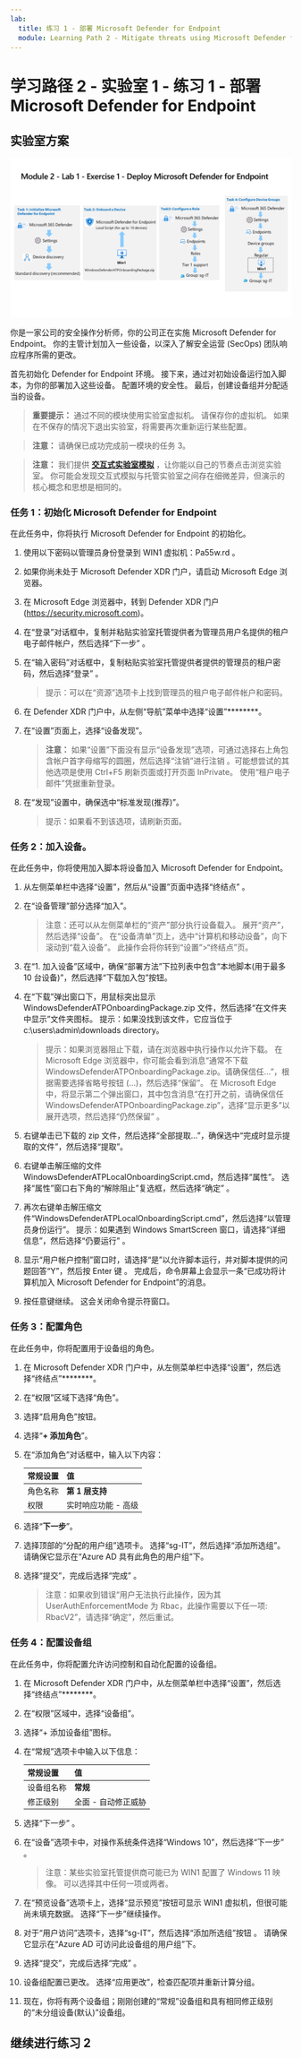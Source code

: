 ```yaml
---
lab:
  title: 练习 1 - 部署 Microsoft Defender for Endpoint
  module: Learning Path 2 - Mitigate threats using Microsoft Defender for Endpoint
---
```


# 学习路径 2 - 实验室 1 - 练习 1 - 部署 Microsoft Defender for Endpoint

## 实验室方案

![实验室概述。](../Media/SC-200-Lab_Diagrams_Mod2_L1_Ex1.png)

你是一家公司的安全操作分析师，你的公司正在实施 Microsoft Defender for Endpoint。 你的主管计划加入一些设备，以深入了解安全运营 (SecOps) 团队响应程序所需的更改。

首先初始化 Defender for Endpoint 环境。 接下来，通过对初始设备运行加入脚本，为你的部署加入这些设备。 配置环境的安全性。 最后，创建设备组并分配适当的设备。

>**重要提示：** 通过不同的模块使用实验室虚拟机。 请保存你的虚拟机。 如果在不保存的情况下退出实验室，将需要再次重新运行某些配置。

>**注意：** 请确保已成功完成前一模块的任务 3。

>**注意：** 我们提供 **[交互式实验室模拟](https://mslabs.cloudguides.com/guides/SC-200%20Lab%20Simulation%20-%20Deploy%20Microsoft%20Defender%20for%20Endpoint)** ，让你能以自己的节奏点击浏览实验室。 你可能会发现交互式模拟与托管实验室之间存在细微差异，但演示的核心概念和思想是相同的。 


### 任务 1：初始化 Microsoft Defender for Endpoint

在此任务中，你将执行 Microsoft Defender for Endpoint 的初始化。

1. 使用以下密码以管理员身份登录到 WIN1 虚拟机：Pa55w.rd 。  

1. 如果你尚未处于 Microsoft Defender XDR 门户，请启动 Microsoft Edge 浏览器。

1. 在 Microsoft Edge 浏览器中，转到 Defender XDR 门户 (https://security.microsoft.com)。

1. 在“登录”对话框中，复制并粘贴实验室托管提供者为管理员用户名提供的租户电子邮件帐户，然后选择“下一步” 。

1. 在“输入密码”对话框中，复制粘贴实验室托管提供者提供的管理员的租户密码，然后选择“登录” 。

    >提示：可以在“资源”选项卡上找到管理员的租户电子邮件帐户和密码。

1. 在 Defender XDR 门户中，从左侧“导航”菜单中选择“设置”********。

1. 在“设置”页面上，选择“设备发现”。 

    >**注意：** 如果“设置”下面没有显示“设备发现”选项，可通过选择右上角包含帐户首字母缩写的圆圈，然后选择“注销”进行注销  。可能想尝试的其他选项是使用 Ctrl+F5 刷新页面或打开页面 InPrivate。 使用“租户电子邮件”凭据重新登录。

1. 在“发现”设置中，确保选中“标准发现(推荐)”。 

    >提示：如果看不到该选项，请刷新页面。


### 任务 2：加入设备。

在此任务中，你将使用加入脚本将设备加入 Microsoft Defender for Endpoint。

1. 从左侧菜单栏中选择“设置”，然后从“设置”页面中选择“终结点” 。

1. 在“设备管理”部分选择“加入”。

    >注意：还可以从左侧菜单栏的“资产”部分执行设备载入。 展开“资产”，然后选择“设备”。 在“设备清单”页上，选中“计算机和移动设备”，向下滚动到“载入设备”。 此操作会将你转到“设置”>“终结点”页。

1. 在“1. 加入设备”区域中，确保“部署方法”下拉列表中包含“本地脚本(用于最多 10 台设备)”，然后选择“下载加入包”按钮。

1. 在“下载”弹出窗口下，用鼠标突出显示 WindowsDefenderATPOnboardingPackage.zip 文件，然后选择“在文件夹中显示”文件夹图标。 提示：如果没找到该文件，它应当位于 c:\users\admin\downloads directory。

    >提示：如果浏览器阻止下载，请在浏览器中执行操作以允许下载。 在 Microsoft Edge 浏览器中，你可能会看到消息“通常不下载 WindowsDefenderATPOnboardingPackage.zip。请确保信任...”，根据需要选择省略号按钮 (...)，然后选择“保留”。 在 Microsoft Edge 中，将显示第二个弹出窗口，其中包含消息“在打开之前，请确保信任 WindowsDefenderATPOnboardingPackage.zip”，选择“显示更多”以展开选项，然后选择“仍然保留” 。


1. 右键单击已下载的 zip 文件，然后选择“全部提取...”，确保选中“完成时显示提取的文件”，然后选择“提取”。

1. 右键单击解压缩的文件 WindowsDefenderATPLocalOnboardingScript.cmd，然后选择“属性”。 选择“属性”窗口右下角的“解除阻止”复选框，然后选择“确定” 。

1. 再次右键单击解压缩文件“WindowsDefenderATPLocalOnboardingScript.cmd”，然后选择“以管理员身份运行”。  提示：如果遇到 Windows SmartScreen 窗口，请选择“详细信息”，然后选择“仍要运行” 。 
    
1. 显示“用户帐户控制”窗口时，请选择“是”以允许脚本运行，并对脚本提供的问题回答“Y”，然后按 Enter 键  。 完成后，命令屏幕上会显示一条“已成功将计算机加入 Microsoft Defender for Endpoint”的消息。

1. 按任意键继续。 这会关闭命令提示符窗口。


### 任务 3：配置角色

在此任务中，你将配置用于设备组的角色。

1. 在 Microsoft Defender XDR 门户中，从左侧菜单栏中选择“设置”，然后选择“终结点”********。 

1. 在“权限”区域下选择“角色”。

1. 选择“启用角色”按钮。

1. 选择“**+ 添加角色**”。

1. 在“添加角色”对话框中，输入以下内容：

    |常规设置|值|
    |---|---|
    |角色名称|**第 1 层支持**|
    |权限|实时响应功能 - 高级|

1. 选择“**下一步**”。

1. 选择顶部的“分配的用户组”选项卡。 选择“sg-IT”，然后选择“添加所选组”。 请确保它显示在“Azure AD 具有此角色的用户组”下。

1. 选择“提交”，完成后选择“完成” 。

    >注意：如果收到错误“用户无法执行此操作，因为其 UserAuthEnforcementMode 为 Rbac，此操作需要以下任一项: RbacV2”，请选择“确定”，然后重试。

### 任务 4：配置设备组

在此任务中，你将配置允许访问控制和自动化配置的设备组。

1. 在 Microsoft Defender XDR 门户中，从左侧菜单栏中选择“设置”，然后选择“终结点”********。 

1. 在“权限”区域中，选择“设备组”。

1. 选择“+ 添加设备组”图标。

1. 在“常规”选项卡中输入以下信息：

    |常规设置|值|
    |---|---|
    |设备组名称|**常规**|
    |修正级别|全面 - 自动修正威胁|

1. 选择“下一步”  。

1. 在“设备”选项卡中，对操作系统条件选择“Windows 10”，然后选择“下一步” 。
 
    >注意：某些实验室托管提供商可能已为 WIN1 配置了 Windows 11 映像。 可以选择其中任何一项或两者。

1. 在“预览设备”选项卡上，选择“显示预览”按钮可显示 WIN1 虚拟机，但很可能尚未填充数据。 选择“下一步”继续操作。

1. 对于“用户访问”选项卡，选择“sg-IT”，然后选择“添加所选组”按钮 。 请确保它显示在“Azure AD 可访问此设备组的用户组”下。

1. 选择“提交”，完成后选择“完成” 。

1. 设备组配置已更改。 选择“应用更改”，检查匹配项并重新计算分组。

1. 现在，你将有两个设备组；刚刚创建的“常规”设备组和具有相同修正级别的“未分组设备(默认)”设备组。

## 继续进行练习 2
